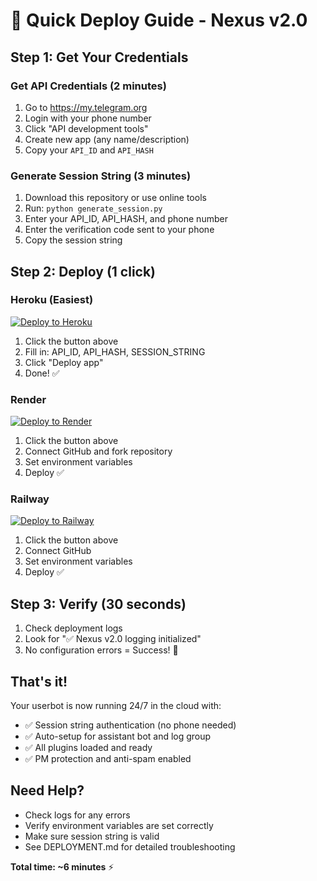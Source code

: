 # 🚀 Quick Deploy Guide - Nexus v2.0

## Step 1: Get Your Credentials

### Get API Credentials (2 minutes)
1. Go to https://my.telegram.org
2. Login with your phone number
3. Click "API development tools"
4. Create new app (any name/description)
5. Copy your `API_ID` and `API_HASH`

### Generate Session String (3 minutes)
1. Download this repository or use online tools
2. Run: `python generate_session.py`
3. Enter your API_ID, API_HASH, and phone number
4. Enter the verification code sent to your phone
5. Copy the session string

## Step 2: Deploy (1 click)

### Heroku (Easiest)
[![Deploy to Heroku](https://www.herokucdn.com/deploy/button.svg)](https://heroku.com/deploy?template=https://github.com/The-Nexus-Bot/Nexus-Userbot)

1. Click the button above
2. Fill in: API_ID, API_HASH, SESSION_STRING
3. Click "Deploy app"
4. Done! ✅

### Render
[![Deploy to Render](https://render.com/images/deploy-to-render-button.svg)](https://render.com/deploy?repo=https://github.com/The-Nexus-Bot/Nexus-Userbot)

1. Click the button above
2. Connect GitHub and fork repository
3. Set environment variables
4. Deploy ✅

### Railway  
[![Deploy to Railway](https://railway.app/button.svg)](https://railway.app/template/nexus-userbot)

1. Click the button above
2. Connect GitHub
3. Set environment variables
4. Deploy ✅

## Step 3: Verify (30 seconds)

1. Check deployment logs
2. Look for "✅ Nexus v2.0 logging initialized"
3. No configuration errors = Success! 🎉

## That's it!

Your userbot is now running 24/7 in the cloud with:
- ✅ Session string authentication (no phone needed)
- ✅ Auto-setup for assistant bot and log group
- ✅ All plugins loaded and ready
- ✅ PM protection and anti-spam enabled

## Need Help?

- Check logs for any errors
- Verify environment variables are set correctly
- Make sure session string is valid
- See DEPLOYMENT.md for detailed troubleshooting

**Total time: ~6 minutes** ⚡